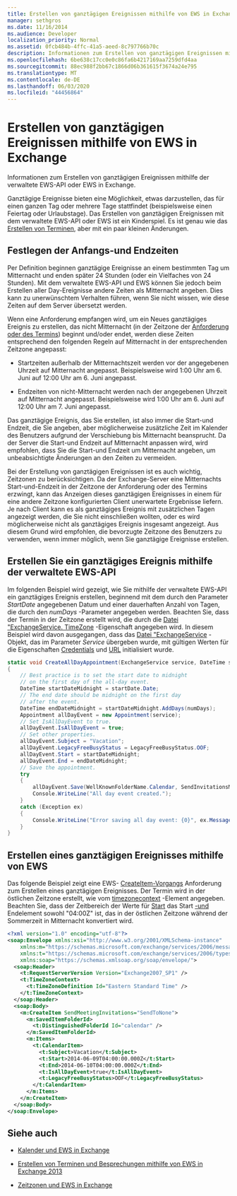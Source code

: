 ```yaml
---
title: Erstellen von ganztägigen Ereignissen mithilfe von EWS in Exchange
manager: sethgros
ms.date: 11/16/2014
ms.audience: Developer
localization_priority: Normal
ms.assetid: 0fcb484b-4ffc-41a5-aeed-8c797766b70c
description: Informationen zum Erstellen von ganztägigen Ereignissen mithilfe der verwaltete EWS-API oder EWS in Exchange.
ms.openlocfilehash: 6be638c17cc0e0c86fa6b4217169aa7259dfd4aa
ms.sourcegitcommit: 88ec988f2bb67c1866d06b361615f3674a24e795
ms.translationtype: MT
ms.contentlocale: de-DE
ms.lasthandoff: 06/03/2020
ms.locfileid: "44456864"
---
```

# <a name="create-all-day-events-by-using-ews-in-exchange"></a>Erstellen von ganztägigen Ereignissen mithilfe von EWS in Exchange

Informationen zum Erstellen von ganztägigen Ereignissen mithilfe der verwaltete EWS-API oder EWS in Exchange.
  
Ganztägige Ereignisse bieten eine Möglichkeit, etwas darzustellen, das für einen ganzen Tag oder mehrere Tage stattfindet (beispielsweise einen Feiertag oder Urlaubstage). Das Erstellen von ganztägigen Ereignissen mit dem verwaltete EWS-API oder EWS ist ein Kinderspiel. Es ist genau wie das [Erstellen von Terminen](how-to-create-appointments-and-meetings-by-using-ews-in-exchange-2013.md), aber mit ein paar kleinen Änderungen.
  
## <a name="setting-start-and-end-times"></a>Festlegen der Anfangs-und Endzeiten

Per Definition beginnen ganztägige Ereignisse an einem bestimmten Tag um Mitternacht und enden später 24 Stunden (oder ein Vielfaches von 24 Stunden). Mit dem verwaltete EWS-API und EWS können Sie jedoch beim Erstellen aller Day-Ereignisse andere Zeiten als Mitternacht angeben. Dies kann zu unerwünschtem Verhalten führen, wenn Sie nicht wissen, wie diese Zeiten auf dem Server übersetzt werden.
  
Wenn eine Anforderung empfangen wird, um ein Neues ganztägiges Ereignis zu erstellen, das nicht Mitternacht (in der Zeitzone der [Anforderung oder des Termins](time-zones-and-ews-in-exchange.md)) beginnt und/oder endet, werden diese Zeiten entsprechend den folgenden Regeln auf Mitternacht in der entsprechenden Zeitzone angepasst:
  
- Startzeiten außerhalb der Mitternachtszeit werden vor der angegebenen Uhrzeit auf Mitternacht angepasst. Beispielsweise wird 1:00 Uhr am 6. Juni auf 12:00 Uhr am 6. Juni angepasst.
    
- Endzeiten von nicht-Mitternacht werden nach der angegebenen Uhrzeit auf Mitternacht angepasst. Beispielsweise wird 1:00 Uhr am 6. Juni auf 12:00 Uhr am 7. Juni angepasst.
    
Das ganztägige Ereignis, das Sie erstellen, ist also immer die Start-und Endzeit, die Sie angeben, aber möglicherweise zusätzliche Zeit im Kalender des Benutzers aufgrund der Verschiebung bis Mitternacht beansprucht. Da der Server die Start-und Endzeit auf Mitternacht anpassen wird, wird empfohlen, dass Sie die Start-und Endzeit um Mitternacht angeben, um unbeabsichtigte Änderungen an den Zeiten zu vermeiden.
  
Bei der Erstellung von ganztägigen Ereignissen ist es auch wichtig, Zeitzonen zu berücksichtigen. Da der Exchange-Server eine Mitternachts Start-und-Endzeit in der Zeitzone der Anforderung oder des Termins erzwingt, kann das Anzeigen dieses ganztägigen Ereignisses in einem für eine andere Zeitzone konfigurierten Client unerwartete Ergebnisse liefern. Je nach Client kann es als ganztägiges Ereignis mit zusätzlichen Tagen angezeigt werden, die Sie nicht einschließen wollten, oder es wird möglicherweise nicht als ganztägiges Ereignis insgesamt angezeigt. Aus diesem Grund wird empfohlen, die bevorzugte Zeitzone des Benutzers zu verwenden, wenn immer möglich, wenn Sie ganztägige Ereignisse erstellen.
  
## <a name="create-an-all-day-event-by-using-the-ews-managed-api"></a>Erstellen Sie ein ganztägiges Ereignis mithilfe der verwaltete EWS-API

Im folgenden Beispiel wird gezeigt, wie Sie mithilfe der verwaltete EWS-API ein ganztägiges Ereignis erstellen, beginnend mit dem durch den Parameter _StartDate_ angegebenen Datum und einer dauerhaften Anzahl von Tagen, die durch den _numDays_ -Parameter angegeben werden. Beachten Sie, dass der Termin in der Zeitzone erstellt wird, die durch die [Datei "ExchangeService. TimeZone](https://msdn.microsoft.com/library/microsoft.exchange.webservices.data.exchangeservice.timezone%28v=exchg.80%29.aspx) -Eigenschaft angegeben wird. In diesem Beispiel wird davon ausgegangen, dass das [Datei "ExchangeService](https://msdn.microsoft.com/library/microsoft.exchange.webservices.data.exchangeservice%28v=exchg.80%29.aspx) -Objekt, das im Parameter _Service_ übergeben wurde, mit gültigen Werten für die Eigenschaften [Credentials](https://msdn.microsoft.com/library/microsoft.exchange.webservices.data.exchangeservicebase.credentials%28v=exchg.80%29.aspx) und [URL](https://msdn.microsoft.com/library/microsoft.exchange.webservices.data.exchangeservice.url%28v=exchg.80%29.aspx) initialisiert wurde. 
  
```cs
static void CreateAllDayAppointment(ExchangeService service, DateTime startDate, int numDays)
{
    // Best practice is to set the start date to midnight
    // on the first day of the all-day event.
    DateTime startDateMidnight = startDate.Date;
    // The end date should be midnight on the first day
    // after the event.
    DateTime endDateMidnight = startDateMidnight.AddDays(numDays);
    Appointment allDayEvent = new Appointment(service);
    // Set IsAllDayEvent to true.
    allDayEvent.IsAllDayEvent = true;
    // Set other properties.
    allDayEvent.Subject = "Vacation";
    allDayEvent.LegacyFreeBusyStatus = LegacyFreeBusyStatus.OOF;
    allDayEvent.Start = startDateMidnight;
    allDayEvent.End = endDateMidnight;
    // Save the appointment.
    try
    {
        allDayEvent.Save(WellKnownFolderName.Calendar, SendInvitationsMode.SendToNone);
        Console.WriteLine("All day event created.");
    }
    catch (Exception ex)
    {
        Console.WriteLine("Error saving all day event: {0}", ex.Message);
    }
}
```

## <a name="create-an-all-day-event-by-using-ews"></a>Erstellen eines ganztägigen Ereignisses mithilfe von EWS

Das folgende Beispiel zeigt eine EWS- [CreateItem-Vorgangs](https://msdn.microsoft.com/library/78a52120-f1d0-4ed7-8748-436e554f75b6%28Office.15%29.aspx) Anforderung zum Erstellen eines ganztägigen Ereignisses. Der Termin wird in der östlichen Zeitzone erstellt, wie vom [timezonecontext](https://msdn.microsoft.com/library/573c462b-aa1d-4ba0-8852-e3f48b26873b%28Office.15%29.aspx) -Element angegeben. Beachten Sie, dass der Zeitbereich der Werte für [Start](https://msdn.microsoft.com/library/7cfe9979-c893-4f9b-b3a1-8f9e17515a4b%28Office.15%29.aspx) das Start [-und](https://msdn.microsoft.com/library/72329821-32ff-495d-b6e5-fdc011003c2e%28Office.15%29.aspx) Endelement sowohl "04:00Z" ist, das in der östlichen Zeitzone während der Sommerzeit in Mitternacht konvertiert wird. 
  
```XML
<?xml version="1.0" encoding="utf-8"?>
<soap:Envelope xmlns:xsi="http://www.w3.org/2001/XMLSchema-instance" 
    xmlns:m="https://schemas.microsoft.com/exchange/services/2006/messages" 
    xmlns:t="https://schemas.microsoft.com/exchange/services/2006/types" 
    xmlns:soap="https://schemas.xmlsoap.org/soap/envelope/">
  <soap:Header>
    <t:RequestServerVersion Version="Exchange2007_SP1" />
    <t:TimeZoneContext>
      <t:TimeZoneDefinition Id="Eastern Standard Time" />
    </t:TimeZoneContext>
  </soap:Header>
  <soap:Body>
    <m:CreateItem SendMeetingInvitations="SendToNone">
      <m:SavedItemFolderId>
        <t:DistinguishedFolderId Id="calendar" />
      </m:SavedItemFolderId>
      <m:Items>
        <t:CalendarItem>
          <t:Subject>Vacation</t:Subject>
          <t:Start>2014-06-09T04:00:00.000Z</t:Start>
          <t:End>2014-06-10T04:00:00.000Z</t:End>
          <t:IsAllDayEvent>true</t:IsAllDayEvent>
          <t:LegacyFreeBusyStatus>OOF</t:LegacyFreeBusyStatus>
        </t:CalendarItem>
      </m:Items>
    </m:CreateItem>
  </soap:Body>
</soap:Envelope>
```

## <a name="see-also"></a>Siehe auch


- [Kalender und EWS in Exchange](calendars-and-ews-in-exchange.md)
    
- [Erstellen von Terminen und Besprechungen mithilfe von EWS in Exchange 2013](how-to-create-appointments-and-meetings-by-using-ews-in-exchange-2013.md)
    
- [Zeitzonen und EWS in Exchange](time-zones-and-ews-in-exchange.md)
    

